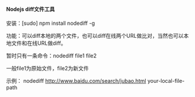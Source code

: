 #### Nodejs diff文件工具


安装：[sudo] npm install nodediff -g

功能：可以diff本地的两个文件，也可以diff在线两个URL做比对，当然也可以本地文件和在线URL做diff。

暂时只有一条命令：nodediff file1 file2

一般file1为原始文件，file2为新文件

示例：
	nodediff http://www.baidu.com/search/jubao.html your-local-file-path
